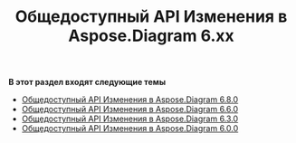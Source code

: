 ﻿---
title: Общедоступный API Изменения в Aspose.Diagram 6.xx
type: docs
weight: 30
url: /ru/net/public-api-changes-in-aspose-diagram-6-x-x/
---
**В этот раздел входят следующие темы**
- [Общедоступный API Изменения в Aspose.Diagram 6.8.0](/diagram/ru/net/public-api-changes-in-aspose-diagram-6-8-0/)
- [Общедоступный API Изменения в Aspose.Diagram 6.6.0](/diagram/ru/net/public-api-changes-in-aspose-diagram-6-6-0/)
- [Общедоступный API Изменения в Aspose.Diagram 6.3.0](/diagram/ru/net/public-api-changes-in-aspose-diagram-6-3-0/)
- [Общедоступный API Изменения в Aspose.Diagram 6.0.0](/diagram/ru/net/public-api-changes-in-aspose-diagram-6-0-0/)
